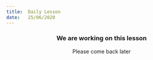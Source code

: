 ```yaml
---
title:  Daily Lesson
date:   25/06/2020
---
```


### <center>We are working on this lesson</center>
<center>Please come back later</center>